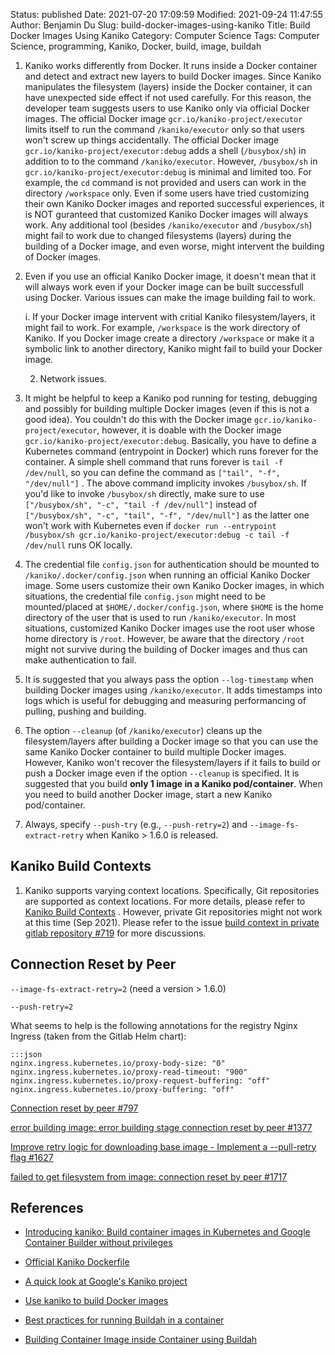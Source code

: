 Status: published
Date: 2021-07-20 17:09:59
Modified: 2021-09-24 11:47:55
Author: Benjamin Du
Slug: build-docker-images-using-kaniko
Title: Build Docker Images Using Kaniko
Category: Computer Science
Tags: Computer Science, programming, Kaniko, Docker, build, image, buildah



1. Kaniko works differently from Docker. 
    It runs inside a Docker container and detect and extract new layers to build Docker images. 
    Since Kaniko manipulates the filesystem (layers) inside the Docker container,
    it can have unexpected side effect if not used carefully. 
    For this reason,
    the developer team suggests users to use Kaniko only via official Docker images.
    The official Docker image
    `gcr.io/kaniko-project/executor` 
    limits itself to run the command `/kaniko/executor` only
    so that users won't screw up things accidentally.
    The official Docker image
    `gcr.io/kaniko-project/executor:debug`
    adds a shell (`/busybox/sh`) in addition to to the command `/kaniko/executor`.
    However,
    `/busybox/sh` in `gcr.io/kaniko-project/executor:debug`
    is minimal and limited too.
    For example,
    the `cd` command is not provided 
    and users can work in the directory `/workspace` only.
    Even if some users have tried customizing their own Kaniko Docker images 
    and reported successful experiences,
    it is NOT guranteed that customized Kaniko Docker images will always work.
    Any additional tool (besides `/kaniko/executor` and `/busybox/sh`) 
    might fail to work due to changed filesystems (layers) during the building of a Docker image,
    and even worse, might intervent the building of Docker images.

2. Even if you use an official Kaniko Docker image, 
    it doesn't mean that it will always work 
    even if your Docker image can be built successfull using Docker.
    Various issues can make the image building fail to work.

    i. If your Docker image intervent with critial Kaniko filesystem/layers,
        it might fail to work.
        For example, 
        `/workspace` is the work directory of Kaniko.
        If you Docker image create a directory `/workspace` 
        or make it a symbolic link to another directory,
        Kaniko might fail to build your Docker image.

    2. Network issues.

2. It might be helpful to keep a Kaniko pod running 
    for testing, debugging and possibly for building multiple Docker images (even if this is not a good idea).
    You couldn't do this with the Docker image 
    `gcr.io/kaniko-project/executor`,
    however, 
    it is doable with the Docker image
    `gcr.io/kaniko-project/executor:debug`.
    Basically,
    you have to define a Kubernetes command (entrypoint in Docker) 
    which runs forever for the container.
    A simple shell command that runs forever is `tail -f /dev/null`,
    so you can define the command as 
    `["tail", "-f", "/dev/null"]`
    .
    The above command implicity invokes `/busybox/sh`.
    If you'd like to invoke `/busybox/sh` directly,
    make sure to use
    `["/busybox/sh", "-c", "tail -f /dev/null"]`
    instead of
    `["/busybox/sh", "-c", "tail", "-f", "/dev/null"]`
    as the latter one won't work with Kubernetes
    even if `docker run --entrypoint /busybox/sh gcr.io/kaniko-project/executor:debug -c tail -f /dev/null` runs OK locally.

2. The credential file `config.json` for authentication 
    should be mounted to `/kaniko/.docker/config.json` 
    when running an official Kaniko Docker image.
    Some users customize their own Kaniko Docker images,
    in which situations, 
    the credential file `config.json` might need to be mounted/placed at `$HOME/.docker/config.json`,
    where `$HOME` is the home directory of the user that is used to run `/kaniko/executor`.
    In most situations, 
    customized Kaniko Docker images use the root user 
    whose home directory is `/root`.
    However, 
    be aware that the directory `/root` might not survive during the building of Docker images 
    and thus can make authentication to fail.

3. It is suggested that you always pass the option `--log-timestamp` 
    when building Docker images using `/kaniko/executor`.
    It adds timestamps into logs 
    which is useful for debugging and measuring performancing of pulling, pushing and building.

4. The option `--cleanup` (of `/kaniko/executor`) cleans up the filesystem/layers
    after building a Docker image 
    so that you can use the same Kaniko Docker container to build multiple Docker images.
    However,
    Kaniko won't recover the filesystem/layers if it fails to build or push a Docker image
    even if the option `--cleanup` is specified.
    It is suggested that you build **only 1 image in a Kaniko pod/container**.
    When you need to build another Docker image, 
    start a new Kaniko pod/container.

5. Always, specify `--push-try` (e.g., `--push-retry=2`)
    and `--image-fs-extract-retry` when Kaniko > 1.6.0 is released.

## Kaniko Build Contexts

1. Kaniko supports varying context locations.
    Specifically, 
    Git repositories are supported as context locations.
    For more details, 
    please refer to
    [Kaniko Build Contexts](https://github.com/GoogleContainerTools/kaniko#kaniko-build-contexts)
    .
    However, 
    private Git repositories might not work at this time (Sep 2021).
    Please refer to the issue
    [build context in private gitlab repository #719](https://github.com/GoogleContainerTools/kaniko/issues/719)
    for more discussions.

## Connection Reset by Peer

`--image-fs-extract-retry=2` (need a version > 1.6.0)

`--push-retry=2`

What seems to help is the following annotations for the registry Nginx Ingress (taken from the Gitlab Helm chart):

    :::json
    nginx.ingress.kubernetes.io/proxy-body-size: "0"
    nginx.ingress.kubernetes.io/proxy-read-timeout: "900"
    nginx.ingress.kubernetes.io/proxy-request-buffering: "off"
    nginx.ingress.kubernetes.io/proxy-buffering: "off"

[Connection reset by peer #797](https://github.com/GoogleContainerTools/kaniko/issues/797)

[error building image: error building stage connection reset by peer #1377](https://github.com/GoogleContainerTools/kaniko/issues/1377)

[Improve retry logic for downloading base image - Implement a --pull-retry flag #1627](https://github.com/GoogleContainerTools/kaniko/issues/1627)

[failed to get filesystem from image: connection reset by peer #1717](https://github.com/GoogleContainerTools/kaniko/issues/1717)

## References

- [Introducing kaniko: Build container images in Kubernetes and Google Container Builder without privileges](https://cloud.google.com/blog/products/containers-kubernetes/introducing-kaniko-build-container-images-in-kubernetes-and-google-container-builder-even-without-root-access)

- [Official Kaniko Dockerfile](https://github.com/GoogleContainerTools/kaniko/blob/master/deploy/Dockerfile)

- [A quick look at Google's Kaniko project](https://blog.alexellis.io/quick-look-at-google-kaniko/)

- [Use kaniko to build Docker images](https://docs.gitlab.com/ee/ci/docker/using_kaniko.html)

- [Best practices for running Buildah in a container](https://developers.redhat.com/blog/2019/08/14/best-practices-for-running-buildah-in-a-container)

- [Building Container Image inside Container using Buildah](https://insujang.github.io/2020-11-09/building-container-image-inside-container-using-buildah/)
